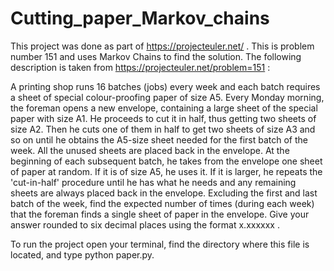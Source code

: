 # Cutting_paper_Markov_chains

This project was done as part of https://projecteuler.net/ . This is problem number 151 and uses Markov Chains to find the solution. The following description is taken from https://projecteuler.net/problem=151 : 

A printing shop runs 16 batches (jobs) every week and each batch requires a sheet of special colour-proofing paper of size A5.  Every Monday morning, the foreman opens a new envelope, containing a large sheet of the special paper with size A1.  He proceeds to cut it in half, thus getting two sheets of size A2. Then he cuts one of them in half to get two sheets of size A3 and so on until he obtains the A5-size sheet needed for the first batch of the week.  All the unused sheets are placed back in the envelope.   At the beginning of each subsequent batch, he takes from the envelope one sheet of paper at random. If it is of size A5, he uses it. If it is larger, he repeats the 'cut-in-half' procedure until he has what he needs and any remaining sheets are always placed back in the envelope.  Excluding the first and last batch of the week, find the expected number of times (during each week) that the foreman finds a single sheet of paper in the envelope.  Give your answer rounded to six decimal places using the format x.xxxxxx .


To run the project open your terminal, find the directory where this file is located, and type python paper.py.
